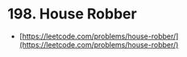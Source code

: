 # 198. House Robber

- [https://leetcode.com/problems/house-robber/](https://leetcode.com/problems/house-robber/)
